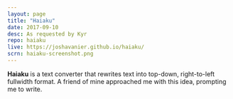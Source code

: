```yaml
---
layout: page
title: "Haiaku"
date: 2017-09-10
desc: As requested by Kyr
repo: haiaku
live: https://joshavanier.github.io/haiaku/
scrn: haiaku-screenshot.png
---
```


<p class="lhd"><b>Haiaku</b> is a text converter that rewrites text into top-down, right-to-left fullwidth format. A friend of mine approached me with this idea, prompting me to write.</p>
